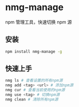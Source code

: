 # nmg-manage
npm 管理工具，快速切换 npm 源

## 安装
```bash
npm install nmg-manage -g
```

## 快速上手
```bash
nmg ls # 查看设置的所有npm源
nmg add <tag> <url> # 添加npm源
nmg cur # 查看当前使用的npm源
nmg use <tag> # 切换npm源
nmg clean # 清除所有npm源
```
